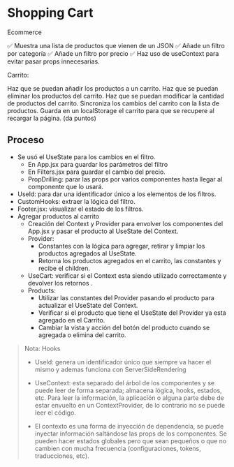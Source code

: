# Shopping Cart

Ecommerce

✅ Muestra una lista de productos que vienen de un JSON
✅ Añade un filtro por categoría
✅ Añade un filtro por precio
✅ Haz uso de useContext para evitar pasar props innecesarias.

Carrito:

 Haz que se puedan añadir los productos a un carrito.
 Haz que se puedan eliminar los productos del carrito.
 Haz que se puedan modificar la cantidad de productos del carrito.
 Sincroniza los cambios del carrito con la lista de productos.
 Guarda en un localStorage el carrito para que se recupere al recargar la página. (da puntos)

## Proceso

- Se usó el UseState para los cambios en el filtro.
  - En App.jsx para guardar los parámetros del filtro
  - En Filters.jsx para guardar el cambio del precio.
  - PropDrilling: parar las props por varios componentes hasta llegar al componente que lo usará.
- UseId: para dar una identificador único a los elementos de los filtros.
- CustomHooks: extraer la lógica del filtro.
- Footer.jsx: visualizar el estado de los filtros.
- Agregar productos al carrito
  - Creación del Context y Provider para envolver los componentes del App.jsx y pasar el producto al UseState del Context.
  - Provider:
    - Constantes con la lógica para agregar, retirar y limpiar los productos agregados al UseState.
    - Retorna los productos agregados en el carrito, las constantes y recibe el children.
  - UseCart: verificar si el Context esta siendo utilizado correctamente y devolver los retornos .
  - Products:
    - Utilizar las constantes del Provider pasando el producto para actualizar el UseState del Context.
    - Verificar si el producto que tiene el UseState del Provider ya esta agregado en el Carrito.
    - Cambiar la vista y acción del botón del producto cuando se agregada o elimina del carrito.

> Nota: Hooks
>
> - UseId: genera un identificador único que siempre va hacer el mismo y ademas funciona con ServerSideRendering
>
> - UseContext: esta separado del árbol de los componentes y se puede leer de forma separada; almacena lógica, hooks, estados, etc. Para leer la información, la aplicación o alguna parte debe de estar envuelto en un ContextProvider, de lo contrario no se puede leer el código.
>
> - El contexto es una forma de inyección de dependencia, se puede inyectar información saltándose las props de los componentes. Se pueden hacer estados globales pero que sean pequeños o que no cambien con mucha frecuencia (configuraciones, tokens, traducciones, etc).
